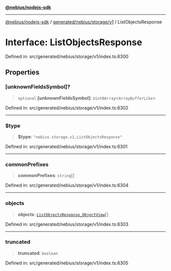 [**@nebius/nodejs-sdk**](../../../../../README.md)

---

[@nebius/nodejs-sdk](../../../../../README.md) / [generated/nebius/storage/v1](../README.md) / ListObjectsResponse

# Interface: ListObjectsResponse

Defined in: src/generated/nebius/storage/v1/index.ts:6300

## Properties

### \[unknownFieldsSymbol\]?

> `optional` **\[unknownFieldsSymbol\]**: `Uint8Array`\<`ArrayBufferLike`\>

Defined in: src/generated/nebius/storage/v1/index.ts:6302

---

### $type

> **$type**: `"nebius.storage.v1.ListObjectsResponse"`

Defined in: src/generated/nebius/storage/v1/index.ts:6301

---

### commonPrefixes

> **commonPrefixes**: `string`[]

Defined in: src/generated/nebius/storage/v1/index.ts:6304

---

### objects

> **objects**: [`ListObjectsResponse_ObjectView`](ListObjectsResponse_ObjectView.md)[]

Defined in: src/generated/nebius/storage/v1/index.ts:6303

---

### truncated

> **truncated**: `boolean`

Defined in: src/generated/nebius/storage/v1/index.ts:6305
